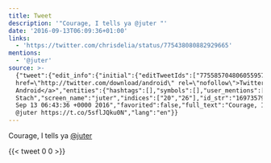 ```yaml
---
title: Tweet
description: '"Courage, I tells ya @juter "'
date: '2016-09-13T06:09:36+01:00'
links:
  - 'https://twitter.com/chrisdelia/status/775438080882929665'
mentions:
  - '@juter'
source: >-
  {"tweet":{"edit_info":{"initial":{"editTweetIds":["775585704806055957"],"editableUntil":"2016-09-13T07:43:36.368Z","editsRemaining":"5","isEditEligible":true}},"retweeted":false,"source":"<a
  href=\"http://twitter.com/download/android\" rel=\"nofollow\">Twitter for
  Android</a>","entities":{"hashtags":[],"symbols":[],"user_mentions":[{"name":"Justin
  Stach","screen_name":"juter","indices":["20","26"],"id_str":"1697357953550929920","id":"1697357953550929920"}],"urls":[{"url":"https://t.co/5sflJQku0N","expanded_url":"https://twitter.com/chrisdelia/status/775438080882929665","display_url":"twitter.com/chrisdelia/sta…","indices":["27","50"]}]},"display_text_range":["0","50"],"favorite_count":"0","id_str":"775585704806055957","truncated":false,"retweet_count":"0","id":"775585704806055957","possibly_sensitive":false,"created_at":"Tue
  Sep 13 06:43:36 +0000 2016","favorited":false,"full_text":"Courage, I tells ya
  @juter https://t.co/5sflJQku0N","lang":"en"}}
---
```

Courage, I tells ya [@juter](https://twitter.com/@juter) 
    
{{< tweet 0 0 >}}
    
